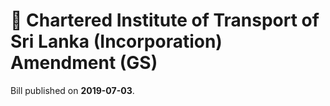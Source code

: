 # 📄  Chartered Institute of Transport of Sri Lanka (Incorporation) Amendment  (GS)

Bill published on **2019-07-03**.
